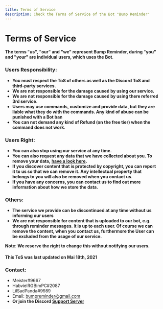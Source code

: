 ```yaml
---
title: Terms of Service
description: Check the Terms of Service of the Bot "Bump Reminder"
---
```


# Terms of Service
**The terms "us", "our" and "we" represent Bump Reminder, during "you" and "your"  are individual users, which uses the Bot.**

### Users Responsibility:

* **You must respect the ToS of others as well as the Discord ToS and third-party services.**
* **We are not responsible for the damage caused by using our service.**
* **We are not responsible for the damage caused by using there referred 3rd service.**
* **Users may use commands, customize and provide data, but they are liable what they do with the commands. Any kind of abuse can be punished with a Bot ban**
* **You can not demand any kind of Refund \(on the free tier\) when the command does not work.**

### **Users Right:**

* **You can also stop using our service at any time.**
* **You can also request any data that we have collected about you. To remove your data,** [**have a look  here**](https://bumpreminder.gitbook.io/bump-reminder/privacy-policy#questions-and-concerns)**.**
* **If you discover content that is protected by copyright, you can report it to us so that we can remove it. Any intellectual property that belongs to you will also be removed when you contact us.**
* **If you have any concerns, you can contact us to find out more information about how we store the data.**

### Others:

* **The service we provide can be discontinued at any time without us informing our users**
* **We are not responsible for content that is uploaded to our bot, e.g. through reminder messages. It is up to each user. Of course we can remove the content, when you contact us, furthermore the User can be excluded from the usage of our service.**


**Note: We reserve the right to change this without notifying our users.** 
#### This ToS was last updated on Mai 18th, 2021


### **Contact:**

* Meister\#9667
* HabvielRGBimPC\#2087
* LilSadPanda\#9989
* Email: bumpreminder@gmail.com
* **Or join the Discord** [**Support Server**](https://discord.gg/dXJPy8m)